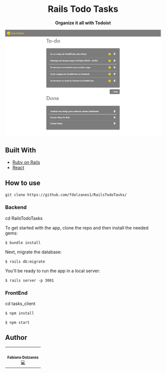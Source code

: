 <h1 align="center">Rails Todo Tasks</h1>
  <p align="center">
  <strong align="center">Organize it all with Todoist</strong>
</p>
  <img src="home.jpg" float="center"/>
</p>

## Built With

- [Ruby on Rails](https://rubyonrails.org/)
- [React](https://reactjs.org/)

## How to use

```
git clone https://github.com/fdolzanes1/RailsTodoTasks/
```

### Backend

cd RailsTodoTasks

To get started with the app, clone the repo and then install the needed gems:
```
$ bundle install
```
Next, migrate the database:
```
$ rails db:migrate
```
You'll be ready to run the app in a local server:
```
$ rails server -p 3001
```
### FrontEnd

cd tasks_client

```
$ npm install 
```
```
$ npm start
```

## Author

<table>
  <tr>
    <td align="center"><a href="https://github.com/fdolzanes1"><img src="https://avatars1.githubusercontent.com/u/7582408?s=460&u=3e2b2f0b13c89e8a576836e64026a1c6b3856dcf&v=4" width="100px;" alt=""/><br /><sub><b>Fabiano Dolzanes</b></sub></a><br /><a href="https://github.com/fdolzanes1/RailsTodoTasks" title="Code">💻</a></td>
  <tr>
</table>
